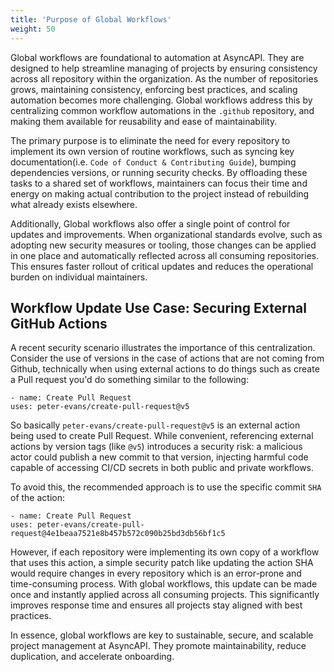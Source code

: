 ```yaml
---
title: 'Purpose of Global Workflows'
weight: 50
---
```


Global workflows are foundational to automation at AsyncAPI. They are designed to help streamline managing of projects by ensuring consistency across all repository within the organization. As the number of repositories grows, maintaining consistency, enforcing best practices, and scaling automation becomes more challenging. Global workflows address this by centralizing common workflow automations in the `.github` repository, and making them available for reusability and ease of maintainability. 

The primary purpose is to eliminate the need for every repository to implement its own version of routine workflows, such as syncing key documentation(i.e. `Code of Conduct & Contributing Guide`), bumping dependencies versions, or running security checks. By offloading these tasks to a shared set of workflows, maintainers can focus their time and energy on making actual contribution to the project instead of rebuilding what already exists elsewhere. 

Additionally, Global workflows also offer a single point of control for updates and improvements. When organizational standards evolve, such as adopting new security measures or tooling, those changes can be applied in one place and automatically reflected across all consuming repositories. This ensures faster rollout of critical updates and reduces the operational burden on individual maintainers.

## Workflow Update Use Case: Securing External GitHub Actions

A recent security scenario illustrates the importance of this centralization. Consider the use of versions in the case of actions that are not coming from Github, technically when using external actions to do things such as create a Pull request you'd do something similar to the following:

```
- name: Create Pull Request
uses: peter-evans/create-pull-request@v5
```

So basically `peter-evans/create-pull-request@v5` is an external action being used to create Pull Request. While convenient, referencing external actions by version tags (like `@v5`) introduces a security risk: a malicious actor could publish a new commit to that version, injecting harmful code capable of accessing CI/CD secrets in both public and private workflows.

To avoid this, the recommended approach is to use the specific commit `SHA` of the action:

```
- name: Create Pull Request
uses: peter-evans/create-pull-request@4e1beaa7521e8b457b572c090b25bd3db56bf1c5
```

However, if each repository were implementing its own copy of a workflow that uses this action, a simple security patch like updating the action SHA would require changes in every repository which is an error-prone and time-consuming process. With global workflows, this update can be made once and instantly applied across all consuming projects. This significantly improves response time and ensures all projects stay aligned with best practices.

In essence, global workflows are key to sustainable, secure, and scalable project management at AsyncAPI. They promote maintainability, reduce duplication, and accelerate onboarding.